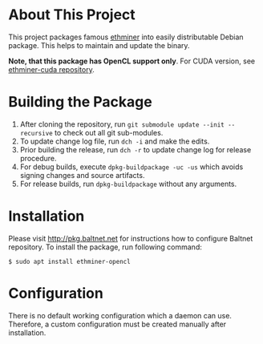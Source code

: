 # About This Project
This project packages famous [ethminer](https://github.com/ethereum-mining/ethminer) into easily distributable Debian package. This helps to maintain and update the binary.

**Note, that this package has OpenCL support only**. For CUDA version, see [ethminer-cuda repository](https://github.com/baltnet-communications/ethminer-cuda).

# Building the Package
1. After cloning the repository, run `git submodule update --init --recursive` to check out all git sub-modules.
2. To update change log file, run `dch -i` and make the edits.
3. Prior building the release, run `dch -r` to update change log for release procedure.
4. For debug builds, execute `dpkg-buildpackage -uc -us` which avoids signing changes and source artifacts.
5. For release builds, run `dpkg-buildpackage` without any arguments.

# Installation
Please visit http://pkg.baltnet.net for instructions how to configure Baltnet repository. To install the package, run following command:

```
$ sudo apt install ethminer-opencl
```

# Configuration
There is no default working configuration which a daemon can use. Therefore, a custom configuration must be created manually after installation.
